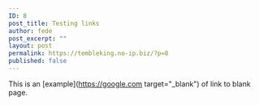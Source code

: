 ```yaml
---
ID: 8
post_title: Testing links
author: fede
post_excerpt: ""
layout: post
permalink: https://tembleking.no-ip.biz/?p=8
published: false
---
```

This is an [example](https://google.com target="_blank") of link to blank page.
